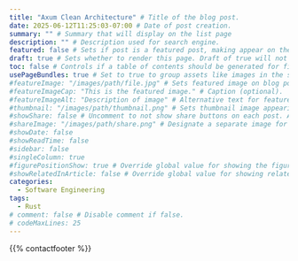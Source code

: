 ```yaml
---
title: "Axum Clean Architecture" # Title of the blog post.
date: 2025-06-12T11:25:03-07:00 # Date of post creation.
summary: "" # Summary that will display on the list page
description: "" # Description used for search engine.
featured: false # Sets if post is a featured post, making appear on the home page side bar.
draft: true # Sets whether to render this page. Draft of true will not be rendered.
toc: false # Controls if a table of contents should be generated for first-level links automatically.
usePageBundles: true # Set to true to group assets like images in the same folder as this post.
#featureImage: "/images/path/file.jpg" # Sets featured image on blog post.
#featureImageCap: "This is the featured image." # Caption (optional).
#featureImageAlt: "Description of image" # Alternative text for featured image.
#thumbnail: "/images/path/thumbnail.png" # Sets thumbnail image appearing inside card on homepage.
#showShare: false # Uncomment to not show share buttons on each post. Also available in each post's front matter.
#shareImage: "/images/path/share.png" # Designate a separate image for social media sharing.
#showDate: false
#showReadTime: false
#sidebar: false
#singleColumn: true
#figurePositionShow: true # Override global value for showing the figure label.
#showRelatedInArticle: false # Override global value for showing related posts in this series at the end of the content.
categories:
  - Software Engineering
tags:
  - Rust
# comment: false # Disable comment if false.
# codeMaxLines: 25
---
```


{{% contactfooter %}}
